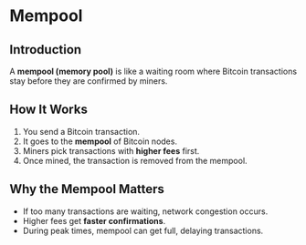 # Mempool  

## Introduction  
A **mempool (memory pool)** is like a waiting room where Bitcoin transactions stay before they are confirmed by miners.  

## How It Works  
1. You send a Bitcoin transaction.  
2. It goes to the **mempool** of Bitcoin nodes.  
3. Miners pick transactions with **higher fees** first.  
4. Once mined, the transaction is removed from the mempool.  

## Why the Mempool Matters  
- If too many transactions are waiting, network congestion occurs.  
- Higher fees get **faster confirmations**.  
- During peak times, mempool can get full, delaying transactions.  
